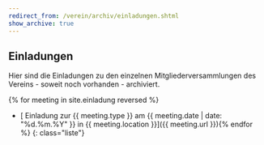 ```yaml
---
redirect_from: /verein/archiv/einladungen.shtml
show_archive: true
---
```


## Einladungen

Hier sind die Einladungen zu den einzelnen Mitgliederversammlungen des Vereins - soweit noch vorhanden - archiviert.

{% for meeting in site.einladung reversed %}
- [ Einladung zur {{ meeting.type }} am {{ meeting.date | date: "%d.%m.%Y" }} in {{ meeting.location }}]({{ meeting.url }}){% endfor %}
{: class="liste"}
